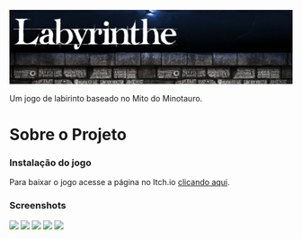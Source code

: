 <p align="left"> <img width="900" src="Assets/Img/banner-readme.png"/></p>

Um jogo de labirinto baseado no Mito do Minotauro.

# Sobre o Projeto

### Instalação do jogo

Para baixar o jogo acesse a página no Itch.io [clicando aqui](https://snkool.itch.io/labyrinthe).

### Screenshots

<img src="Assets/Img/1.png"/>

<img src="Assets/Img/2.png"/>

<img src="Assets/Img/3.png"/>

<img src="Assets/Img/4.png"/>

<img src="Assets/Img/5.png"/>




